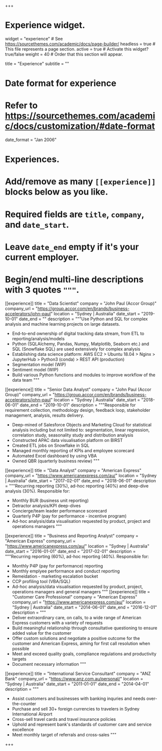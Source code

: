 +++
# Experience widget.
widget = "experience"  # See https://sourcethemes.com/academic/docs/page-builder/
headless = true  # This file represents a page section.
active = true  # Activate this widget? true/false
weight = 40  # Order that this section will appear.

title = "Experience"
subtitle = ""

# Date format for experience
#   Refer to https://sourcethemes.com/academic/docs/customization/#date-format
date_format = "Jan 2006"

# Experiences.
#   Add/remove as many `[[experience]]` blocks below as you like.
#   Required fields are `title`, `company`, and `date_start`.
#   Leave `date_end` empty if it's your current employer.
#   Begin/end multi-line descriptions with 3 quotes `"""`.
[[experience]]
  title = "Data Scientist"
  company = "John Paul (Accor Group)"
  company_url = "https://group.accor.com/en/brands/business-accelerators/john-paul"
  location = "Sydney | Australia"
  date_start = "2019-10-01"
  date_end = ""
  description = """Use Python and SQL for complex analysis and machine learning projects on large datasets.
  
  * End-to-end ownership of digital tracking data stream, from ETL to reporting/analysis/models
  * Python (SQLAlchemy, Pandas, Numpy, Matplotlib, Seaborn etc.) and SQL (Snowflake SQL) are used extensively for complex analysis
  * Establishing data science platform: AWS EC2 > Ubuntu 18.04 > Nginx > JupyterHub > Python3 (conda) > REST API (production)
  * Segmentation model (WIP)
  * Sentiment model (WIP)
  * Build various Python functions and modules to improve workflow of the data team
  """

[[experience]]
  title = "Senior Data Analyst"
  company = "John Paul (Accor Group)"
  company_url = "https://group.accor.com/en/brands/business-accelerators/john-paul"
  location = "Sydney | Australia"
  date_start = "2018-06-01"
  date_end = "2019-10-01"
  description = """Responsible for requirement collection, methodology design, feedback loop, stakeholder management, analysis, results delivery.
  
  * Deep-mined of Salesforce Objects and Marketing Cloud for statistical analysis including but not limited to: segmentation, linear regression, correlation study, seasonality study and distribution analysis
  * Constructed APAC data visualisation platform on BIRST
  * Created ETL jobs on Snowflake in SQL
  * Managed monthly reporting of KPIs and employee scorecard
  * Automated Excel dashboard by using VBA
  * Owned QBR (quarterly business review)
  """

[[experience]]
  title = "Data Analyst"
  company = "American Express"
  company_url = "https://www.americanexpress.com/au/"
  location = "Sydney | Australia"
  date_start = "2017-02-01"
  date_end = "2018-06-01"
  description = """Recurring reporting (30%), ad-hoc reporting (40%) and deep-dive analysis (30%).
  Responsible for:
  
  * Monthly BUR (business unit reporting)
  * Detractor analysis/KPI deep-dives
  * Concierge/team leader performance scorecard
  * Quarterly P4P (pay for performance - incentive program)
  * Ad-hoc analysis/data visualisation requested by product, project and operations managers
  """

[[experience]]
  title = "Business and Reporting Analyst"
  company = "American Express"
  company_url = "https://www.americanexpress.com/au/"
  location = "Sydney | Australia"
  date_start = "2016-01-01"
  date_end = "2017-02-01"
  description = """Recurring reporting (60%), ad-hoc reporting (40%).
  Responsible for:
  
  * Monthly P4P (pay for performance) reporting
  * Monthly emplyee performance and conduct reporting
  * Remeidation - marketing escalation bucket
  * CCP profiling tool (VBA/SQL)
  * Ad-hoc analysis/data visualisation requested by product, project, operations managers and general managers
  """
[[experience]]
  title = "Customer Care Professional"
  company = "American Express"
  company_url = "https://www.americanexpress.com/au/"
  location = "Sydney | Australia"
  date_start = "2014-06-01"
  date_end = "2016-12-01"
  description = """
  * Deliver extraordinary care, on calls, to a wide range of American Express customers with a variety of requests
  * Build meaningful relationship through consultative questioning to ensure added value for the customer
  * Offer custom solutions and negotiate a positive outcome for the customer and American Express, aiming for first call resolution when possible
  * Meet and exceed quality goals, compliance regulations and productivity targets
  * Document necessary information
  """

[[experience]]
  title = "International Service Consultant"
  company = "ANZ Bank"
  company_url = "https://www.anz.com.au/personal/"
  location = "Sydney | Australia"
  date_start = "2011-01-01"
  date_end = "2014-04-01"
  description = """
  * Assist customers and businesses with banking inquries and needs over-the-counter
  * Purchase and sell 30+ foreign currencies to travelers in Sydney International Airport
  * Cross-sell travel cards and travel insurance policies
  * Uphold and represent bank's standards of customer care and service excellence
  * Meet monthly target of referrals and cross-sales
  """

+++
